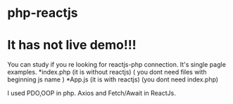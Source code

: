 # php-reactjs
<h1>It has not live demo!!!</h1>
You can study if you re looking for reactjs-php connection. It's single pagle examples.
*index.php (it is without reactjs) ( you dont need files with beginning js name )
*App.js (it is with reactjs) (you dont need index.php)

I used PDO,OOP in php.  Axios and Fetch/Await in ReactJs.
